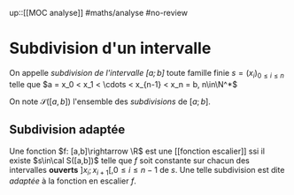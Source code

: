 up::[[MOC analyse]]
#maths/analyse #no-review 
# Subdivision d'un intervalle
On appelle _subdivision de l'intervalle $[a; b]$_  toute famille finie $s = (x_i)_{0\leq i\leq n}$ telle que $a = x_0 < x_1 < \cdots < x_{n-1} < x_n = b, n\in\N^*$

On note $\mathcal S([a, b])$ l'ensemble des _subdivisions_ de $[a;b]$.


## Subdivision adaptée
Une fonction $f: [a,b]\rightarrow \R$ est une [[fonction escalier]] ssi il existe $s\in\cal S([a,b])$ telle que $f$ soit constante sur chacun des intervalles **ouverts** $]x_i; x_{i+1}[, 0\leq i\leq n-1$ de $s$.
Une telle subdivision est dite _adaptée_ à la fonction en escalier $f$.



